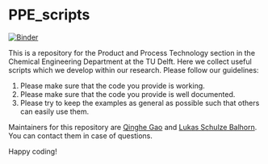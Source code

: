 # PPE_scripts

[![Binder](https://mybinder.org/badge_logo.svg)](https://mybinder.org/v2/gh/https%3A%2F%2Fmybinder.org%2Fv2%2Fgh%2FLukasSchBal%2FPPE_scripts.git%2FHEAD/HEAD)

This is a repository for the Product and Process Technology section in the Chemical Engineering Department at the TU Delft. Here we collect useful scripts which we develop within our research. Please follow our guidelines:

1. Please make sure that the code you provide is working.
2. Please make sure that the code you provide is well documented.
3. Please try to keep the examples as general as possible such that others can easily use them.

Maintainers for this repository are [Qinghe Gao](mailto:q.gao-1@tudelft.nl) and [Lukas Schulze Balhorn](l.schulzebalhorn@tudelft.nl). You can contact them in case of questions.

Happy coding!

